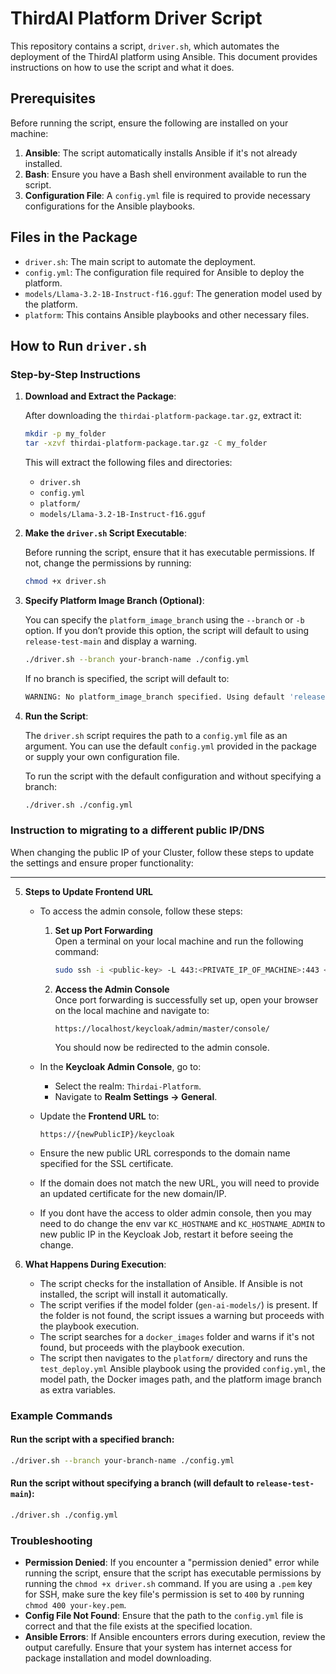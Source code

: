 # ThirdAI Platform Driver Script

This repository contains a script, `driver.sh`, which automates the deployment of the ThirdAI platform using Ansible. This document provides instructions on how to use the script and what it does.

## Prerequisites

Before running the script, ensure the following are installed on your machine:

1. **Ansible**: The script automatically installs Ansible if it's not already installed.
2. **Bash**: Ensure you have a Bash shell environment available to run the script.
3. **Configuration File**: A `config.yml` file is required to provide necessary configurations for the Ansible playbooks.

## Files in the Package

- `driver.sh`: The main script to automate the deployment.
- `config.yml`: The configuration file required for Ansible to deploy the platform.
- `models/Llama-3.2-1B-Instruct-f16.gguf`: The generation model used by the platform.
- `platform`: This contains Ansible playbooks and other necessary files.

## How to Run `driver.sh`

### Step-by-Step Instructions

1. **Download and Extract the Package**:
   
   After downloading the `thirdai-platform-package.tar.gz`, extract it:

   ```bash
   mkdir -p my_folder
   tar -xzvf thirdai-platform-package.tar.gz -C my_folder
   ```

   This will extract the following files and directories:
   - `driver.sh`
   - `config.yml`
   - `platform/`
   - `models/Llama-3.2-1B-Instruct-f16.gguf`

2. **Make the `driver.sh` Script Executable**:
   
   Before running the script, ensure that it has executable permissions. If not, change the permissions by running:

   ```bash
   chmod +x driver.sh
   ```

3. **Specify Platform Image Branch (Optional)**:
   
   You can specify the `platform_image_branch` using the `--branch` or `-b` option. If you don’t provide this option, the script will default to using `release-test-main` and display a warning.

   ```bash
   ./driver.sh --branch your-branch-name ./config.yml
   ```

   If no branch is specified, the script will default to:

   ```bash
   WARNING: No platform_image_branch specified. Using default 'release-test-main'.
   ```

4. **Run the Script**:
   
   The `driver.sh` script requires the path to a `config.yml` file as an argument. You can use the default `config.yml` provided in the package or supply your own configuration file.

   To run the script with the default configuration and without specifying a branch:

   ```bash
   ./driver.sh ./config.yml
   ```
### Instruction to migrating to a different public IP/DNS

When changing the public IP of your Cluster, follow these steps to update the settings and ensure proper functionality:

---

5. **Steps to Update Frontend URL**

   - To access the admin console, follow these steps:

      1. **Set up Port Forwarding**  
         Open a terminal on your local machine and run the following command:  
         ```bash
         sudo ssh -i <public-key> -L 443:<PRIVATE_IP_OF_MACHINE>:443 <USERNAME>@<NEW_PUBLIC_IP>
         ```  

      2. **Access the Admin Console**  
         Once port forwarding is successfully set up, open your browser on the local machine and navigate to:  
         ```  
         https://localhost/keycloak/admin/master/console/  
         ```  

         You should now be redirected to the admin console.

   - In the **Keycloak Admin Console**, go to:
      - Select the realm: `Thirdai-Platform`.
      - Navigate to **Realm Settings → General**.

   - Update the **Frontend URL** to:
     ```
     https://{newPublicIP}/keycloak
     ```
   - Ensure the new public URL corresponds to the domain name specified for the SSL certificate.
   - If the domain does not match the new URL, you will need to provide an updated certificate for the new domain/IP.
   - If you dont have the access to older admin console, then you may need to do change the env var `KC_HOSTNAME` and `KC_HOSTNAME_ADMIN` to new public IP in the Keycloak Job, restart it before seeing the change. 


6. **What Happens During Execution**:
   
   - The script checks for the installation of Ansible. If Ansible is not installed, the script will install it automatically.
   - The script verifies if the model folder (`gen-ai-models/`) is present. If the folder is not found, the script issues a warning but proceeds with the playbook execution.
   - The script searches for a `docker_images` folder and warns if it's not found, but proceeds with the playbook execution.
   - The script then navigates to the `platform/` directory and runs the `test_deploy.yml` Ansible playbook using the provided `config.yml`, the model path, the Docker images path, and the platform image branch as extra variables.

### Example Commands

#### Run the script with a specified branch:
```bash
./driver.sh --branch your-branch-name ./config.yml
```

#### Run the script without specifying a branch (will default to `release-test-main`):
```bash
./driver.sh ./config.yml
```

### Troubleshooting

- **Permission Denied**: If you encounter a "permission denied" error while running the script, ensure that the script has executable permissions by running the `chmod +x driver.sh` command. If you are using a `.pem` key for SSH, make sure the key file's permission is set to `400` by running `chmod 400 your-key.pem`.
- **Config File Not Found**: Ensure that the path to the `config.yml` file is correct and that the file exists at the specified location.
- **Ansible Errors**: If Ansible encounters errors during execution, review the output carefully. Ensure that your system has internet access for package installation and model downloading.